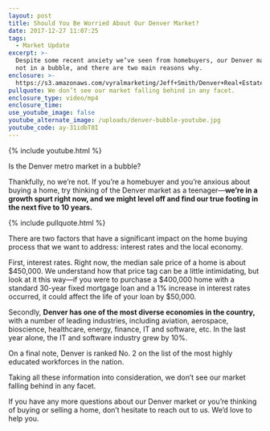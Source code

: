 ```yaml
---
layout: post
title: Should You Be Worried About Our Denver Market?
date: 2017-12-27 11:07:25
tags:
  - Market Update
excerpt: >-
  Despite some recent anxiety we’ve seen from homebuyers, our Denver market is
  not in a bubble, and there are two main reasons why.
enclosure: >-
  https://s3.amazonaws.com/vyralmarketing/Jeff+Smith/Denver+Real+Estate+Agent-+Should+You+Be+Worried+About+Our+Denver+Market%253F.mp4
pullquote: We don’t see our market falling behind in any facet.
enclosure_type: video/mp4
enclosure_time:
use_youtube_image: false
youtube_alternate_image: /uploads/denver-bubble-youtube.jpg
youtube_code: ay-31idbT8I
---
```



{% include youtube.html %}

Is the Denver metro market in a bubble?

Thankfully, no we’re not. If you’re a homebuyer and you’re anxious about buying a home, try thinking of the Denver market as a teenager—**we’re in a growth spurt right now, and we might level off and find our true footing in the next five to 10 years.**

{% include pullquote.html %}

There are two factors that have a significant impact on the home buying process that we want to address: interest rates and the local economy.

First, interest rates. Right now, the median sale price of a home is about $450,000. We understand how that price tag can be a little intimidating, but look at it this way—if you were to purchase a $400,000 home with a standard 30-year fixed mortgage loan and a 1% increase in interest rates occurred, it could affect the life of your loan by $50,000.

Secondly, **Denver has one of the most diverse economies in the country,** with a number of leading industries, including aviation, aerospace, bioscience, healthcare, energy, finance, IT and software, etc. In the last year alone, the IT and software industry grew by 10%.

On a final note, Denver is ranked No. 2 on the list of the most highly educated workforces in the nation.

Taking all these information into consideration, we don’t see our market falling behind in any facet.

If you have any more questions about our Denver market or you’re thinking of buying or selling a home, don’t hesitate to reach out to us. We’d love to help you.